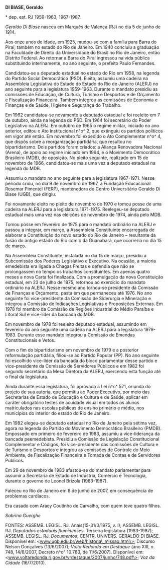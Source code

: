 **DI BIASE, Geraldo**

\* dep. est. RJ 1959-1963, 1967-1987.

*Geraldo Di Biase* nasceu em Marquês de Valença (RJ) no dia 5 de junho
de 1914.

Aos onze anos de idade, em 1925, mudou-se com a família para Barra do
Piraí, também no estado do Rio de Janeiro. Em 1940 concluiu a graduação
na Faculdade de Direito da Universidade do Brasil no Rio de Janeiro,
então Distrito Federal. Ao retornar a Barra do Piraí ingressou na vida
pública substituindo interinamente, no ano seguinte, o prefeito Paulo
Fernandes.

Candidatou-se a deputado estadual no estado do Rio em 1958, na legenda
do Partido Social Democrático (PSD). Eleito, assumiu uma cadeira na
Assembleia Legislativa do Estado do Estado do Rio de Janeiro (ALERJ) no
ano seguinte para a legislatura 1959-1963. Durante o mandato presidiu as
comissões de Educação, de Cultura, Turismo e Desportos e de Orçamento e
Fiscalização Financeira. Também integrou as comissões de Economia e
Finanças e de Saúde, Higiene e Segurança do Trabalho.

Em 1962 candidatou-se novamente a deputado estadual e foi reeleito em 7
de outubro, ainda na legenda do PSD. Em 1964 foi secretário do Poder
Legislativo na ALERJ. Em outubro de 1965 o regime militar, iniciado no
ano anterior, editou o Ato Institucional n^o^ 2, que extinguiu os
partidos políticos em vigor até então. Em novembro foi expedido o Ato
Complementar n^o^ 4, que dispôs sobre a reorganização partidária, que
resultou no bipartidarismo. Dois partidos foram criados: a Aliança
Renovadora Nacional (Arena), de apoio ao regime iniciado em 1964, e o
Movimento Democrático Brasileiro (MDB), de oposição. No pleito seguinte,
realizado em 15 de novembro de 1966, candidatou-se mais uma vez a
deputado estadual na legenda do MDB.

Assumiu o mandato no ano seguinte para a legislatura 1967-1971. Nesse
período criou, no dia 9 de novembro de 1967, a Fundação Educacional
Rosemar Pimentel (FERP), mantenedora do Centro Universitário Geraldo Di
Biase (UGB), que dirigiu.

Foi novamente eleito no pleito de novembro de 1970 e tomou posse de uma
cadeira na ALERJ para a legislatura 1971-1975. Reelegeu-se deputado
estadual mais uma vez nas eleições de novembro de 1974, ainda pelo MDB.

Tomou posse em fevereiro de 1975 para o mandato ordinário na ALERJ e
passou a integrar, em março, a Assembleia Constituinte encarregada de
elaborar a Constituição do novo estado do Rio de Janeiro – resultante da
fusão do antigo estado do Rio com o da Guanabara, que ocorreria no dia
15 de março.

Na Assembleia Constituinte, instalada no dia 15 de março, presidiu a
Subcomissão dos Poderes Legislativo e Executivo. Na ocasião, a maioria
emedebista era ligada a Chagas Freitas e defendia que não se
prolongassem no tempo os trabalhos constituintes. Em apenas quatro meses
a nova Carta foi finalizada. Com a promulgação da nova Constituição
estadual, em 23 de julho de 1975, retornou ao exercício do mandato
ordinário na ALERJ. Nesse mesmo ano tornou-se presidente da Comissão de
Finanças e Orçamento, pasta em que permaneceu até 1976. No ano seguinte
foi vice-presidente da Comissão de Siderurgia e Mineração e integrou a
Comissão de Indicações Legislativas e Proposições Externas. Em 1978 foi
membro da Comissão de Regiões Industrial do Médio Paraíba e Litoral Sul
e vice-líder da bancada do MDB.

Em novembro de 1978 foi reeleito deputado estadual, assumindo em
fevereiro do ano seguinte uma cadeira na ALERJ para a legislatura
1979-1983. Durante esse mandato integrou a Comissão de Emendas
Constitucionais e Vetos.

Com o fim do bipartidarismo em novembro de 1979 e a posterior
reformulação partidária, filiou-se ao Partido Popular (PP). No ano
seguinte foi escolhido vice-líder da bancada do bloco parlamentar desse
partido e vice-presidente da Comissão de Servidores Públicos e em 1982
foi segundo secretário da Mesa Diretora da ALERJ, exercendo esta função
até o final da legislatura.

Ainda durante essa legislatura, foi aprovada a Lei n^o^ 571, oriunda do
projeto de sua autoria, que permitiu ao Poder Executivo, por meio das
Secretarias de Estado de Educação e Cultura e de Saúde, aplicar em
caráter obrigatório testes de acuidade visual em todos os alunos
matriculados nas escolas públicas de ensino primário e médio, nos
municípios do interior do estado do Rio de Janeiro.

Em 1982 elegeu-se deputado estadual no Rio de Janeiro pela sétima vez,
agora na legenda do Partido do Movimento Democrático Brasileiro (PMDB).
Empossado em primeiro de fevereiro de 1983, assumiu a vice-liderança da
bancada peemedebista. Presidiu a Comissão de Legislação Constitucional
Complementar e Códigos, foi vice-presidente das comissões de Cultura e
de Turismo e Desportos e integrou as comissões de Controle do Meio
Ambiente, de Fiscalização Financeira e Tomada de Contas e de Servidores
Públicos.

Em 29 de novembro de 1983 afastou-se do mandato parlamentar para assumir
a Secretaria de Estado de Indústria, Comércio e Tecnologia, durante o
governo de Leonel Brizola (1983-1987).

Faleceu no Rio de Janeiro em 8 de junho de 2007, em consequência de
problemas cardíacos.

Era casado com Aracy Coutinho de Carvalho, com quem teve quatro filhos.

*Sabrina Guerghe*

FONTES: ASSEMB. LEGISL. RJ. Anais(15-31/3/1975, v. I); ASSEMB. LEGISL.
RJ. *Deputados estaduais fluminenses*. Terceira legislatura (1983-1987);
ASSEMB. LEGISL. RJ. *Documentos*; CENTR. UNIVERS. GERALDO DI BIASE.
Disponível em: \<www.ugb.edu.br/web/historia\_missao.html\>; Discurso
Nelson Gonçalves (13/6/2007); *Volta Redonda em Destaque* (ano XIII, n.
748, 14/6/2007, Decreto n^o^ 10.783, de 11/6/2007). Disponível em:
\<www.voltaredonda.rj.gov.br/vrdestaque/2007/junho/748.pdf\>; *Voz da
Cidade* (16/7/2010).
